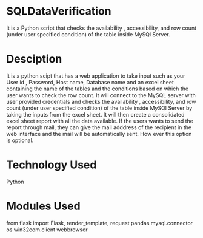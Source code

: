 # SQLDataVerification
It is a Python script that checks the availability , accessibility, and row count (under user specified condition) of the table inside MySQl Server. 


# Desciption

It is a python scipt that has a web application to take input such as your User id , Password, Host name, Database name and an excel sheet containing the name of the tables and the conditions based on which the user wants to check the row count. 
It will connect to the MySQL server with user provided credentials and checks the availability , accessibility, and row count (under user specified condition) of the table inside MySQl Server by taking the inputs from the excel sheet. 
It will then create a consolidated excel sheet report with all the data available. If the users wants to send the report through mail, they can give the mail adddress of the recipient in the web interface and the mail will be automatically sent. How ever this option is optional.

# Technology Used 

Python

# Modules Used

from flask import Flask, render_template, request
pandas
mysql.connector
os
win32com.client
webbrowser 
